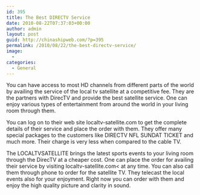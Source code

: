 ```yaml
---
id: 395
title: The Best DIRECTV Service
date: 2010-08-22T07:37:03+00:00
author: admin
layout: post
guid: http://chinashipweb.com/?p=395
permalink: /2010/08/22/the-best-directv-service/
image:
  - 
categories:
  - General
---
```

You can have access to most HD channels from different parts of the world by availing the service of the local tv satellite at a competitive fee. They are the partners with DirecTV and provide the best satellite service. One can enjoy various types of entertainment from around the world in your living room through them.

You can log on to their web site localtv-satellite.com to get the complete details of their service and place the order with them. They offer many special packages to the customers like DIRECTV NFL SUNDAT TICKET and much more. Their charge is very less when compared to the cable TV.

The LOCALTVSATELLITE brings the latest sports events to your living room through the DirecTV at a cheaper cost. One can place the order for availing their service by visiting localtv-satellite.com< at any time. You can also call them through phone to order for the satellite TV. They telecast the local events also for your enjoyment. Right now you can order with them and enjoy the high quality picture and clarity in sound.